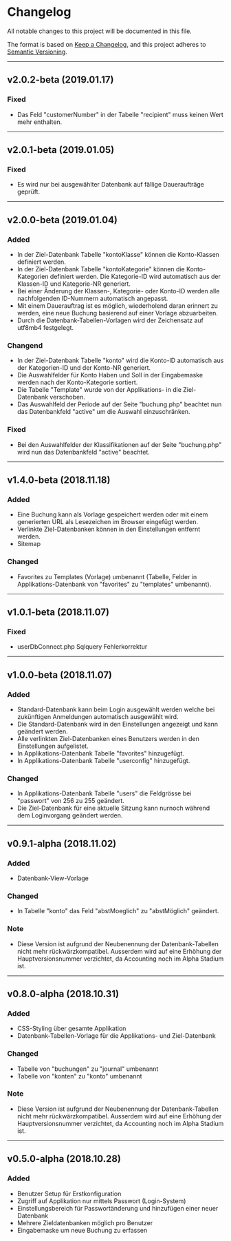 # Changelog
All notable changes to this project will be documented in this file.

The format is based on [Keep a Changelog](https://keepachangelog.com/en/1.0.0/),
and this project adheres to [Semantic Versioning](https://semver.org/spec/v2.0.0.html).

---

## v2.0.2-beta (2019.01.17)
### Fixed
- Das Feld "customerNumber" in der Tabelle "recipient" muss keinen Wert mehr enthalten.

---

## v2.0.1-beta (2019.01.05)
### Fixed
- Es wird nur bei ausgewählter Datenbank auf fällige Daueraufträge geprüft.

---

## v2.0.0-beta (2019.01.04)
### Added
- In der Ziel-Datenbank Tabelle "kontoKlasse" können die Konto-Klassen definiert werden.
- In der Ziel-Datenbank Tabelle "kontoKategorie" können die Konto-Kategorien definiert werden. Die Kategorie-ID wird automatisch aus der Klassen-ID und Kategorie-NR generiert.
- Bei einer Änderung der Klassen-, Kategorie- oder Konto-ID werden alle nachfolgenden ID-Nummern automatisch angepasst.
- Mit einem Dauerauftrag ist es möglich, wiederholend daran erinnert zu werden, eine neue Buchung basierend auf einer Vorlage abzuarbeiten.
- Durch die Datenbank-Tabellen-Vorlagen wird  der Zeichensatz auf utf8mb4 festgelegt.
### Changend
- In der Ziel-Datenbank Tabelle "konto" wird die Konto-ID automatisch aus der Kategorien-ID und der Konto-NR generiert.
- Die Auswahlfelder für Konto Haben und Soll in der Eingabemaske werden nach der Konto-Kategorie sortiert.
- Die Tabelle "Template" wurde von der Applikations- in die Ziel-Datenbank verschoben.
- Das Auswahlfeld der Periode auf der Seite "buchung.php" beachtet nun das Datenbankfeld "active" um die Auswahl einzuschränken.
### Fixed
- Bei den Auswahlfelder der Klassifikationen auf der Seite "buchung.php" wird nun das Datenbankfeld "active" beachtet.

---

## v1.4.0-beta (2018.11.18)
### Added
- Eine Buchung kann als Vorlage gespeichert werden oder mit einem generierten URL als Lesezeichen im Browser eingefügt werden.
- Verlinkte Ziel-Datenbanken können in den Einstellungen entfernt werden.
- Sitemap
### Changed
- Favorites zu Templates (Vorlage) umbenannt (Tabelle, Felder in Applikations-Datenbank von "favorites" zu "templates" umbenannt).

---

## v1.0.1-beta (2018.11.07)
### Fixed
- userDbConnect.php Sqlquery Fehlerkorrektur

---

## v1.0.0-beta (2018.11.07)
### Added
- Standard-Datenbank kann beim Login ausgewählt werden welche bei zukünftigen Anmeldungen automatisch ausgewählt wird.
- Die Standard-Datenbank wird in den Einstellungen angezeigt und kann geändert werden.
- Alle verlinkten Ziel-Datenbanken eines Benutzers werden in den Einstellungen aufgelistet.
- In Applikations-Datenbank Tabelle "favorites" hinzugefügt.
- In Applikations-Datenbank Tabelle "userconfig" hinzugefügt.
### Changed
- In Applikations-Datenbank Tabelle "users" die Feldgrösse bei "passwort" von 256 zu 255 geändert.
- Die Ziel-Datenbank für eine aktuelle Sitzung kann nurnoch während dem Loginvorgang geändert werden.

---

## v0.9.1-alpha (2018.11.02)
### Added
- Datenbank-View-Vorlage
### Changed
- In Tabelle "konto" das Feld "abstMoeglich" zu "abstMöglich" geändert.
### Note
- Diese Version ist aufgrund der Neubenennung der Datenbank-Tabellen nicht mehr rückwärzkompatibel. Ausserdem wird auf eine Erhöhung der Hauptversionsnummer verzichtet, da Accounting noch im Alpha Stadium ist.

---

## v0.8.0-alpha (2018.10.31)
### Added
- CSS-Styling über gesamte Applikation
- Datenbank-Tabellen-Vorlage für die Applikations- und Ziel-Datenbank
### Changed
- Tabelle von "buchungen" zu "journal" umbenannt
- Tabelle von "konten" zu "konto" umbenannt
### Note
- Diese Version ist aufgrund der Neubenennung der Datenbank-Tabellen nicht mehr rückwärzkompatibel. Ausserdem wird auf eine Erhöhung der Hauptversionsnummer verzichtet, da Accounting noch im Alpha Stadium ist.

---

## v0.5.0-alpha (2018.10.28)
### Added
- Benutzer Setup für Erstkonfiguration
- Zugriff auf Applikation nur mittels Passwort (Login-System)
- Einstellungsbereich für Passwortänderung und hinzufügen einer neuer Datenbank
- Mehrere Zieldatenbanken möglich pro Benutzer
- Eingabemaske um neue Buchung zu erfassen